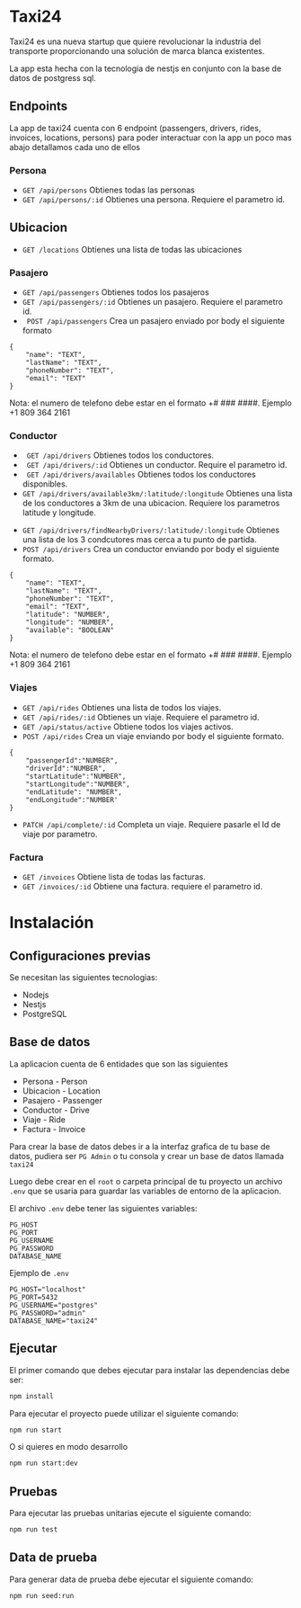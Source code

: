 # Taxi24

Taxi24 es una nueva startup que quiere revolucionar la industria del transporte proporcionando
una solución de marca blanca existentes.

La app esta hecha con la tecnologia de nestjs en conjunto con la base de datos de postgress sql.

## Endpoints

La app de taxi24 cuenta con 6 endpoint (passengers, drivers, rides, invoices, locations, persons) para poder interactuar con la app un poco mas abajo detallamos cada uno de ellos

### Persona

- `GET /api/persons` Obtienes todas las personas
- `GET /api/persons/:id` Obtienes una persona. Requiere el parametro id.

## Ubicacion

- `GET /locations` Obtienes una lista de todas las ubicaciones

### Pasajero

- `GET /api/passengers` Obtienes todos los pasajeros
- `GET /api/passengers/:id` Obtienes un pasajero. Requiere el parametro id.
- ` POST /api/passengers` Crea un pasajero enviado por body el siguiente formato

```
{
    "name": "TEXT",
    "lastName": "TEXT",
    "phoneNumber": "TEXT",
    "email": "TEXT"
}
```

Nota: el numero de telefono debe estar en el formato +# ### ####. Ejemplo +1 809 364 2161

### Conductor

- ` GET /api/drivers` Obtienes todos los conductores.
- ` GET /api/drivers/:id` Obtienes un conductor. Require el parametro id.
- ` GET /api/drivers/availables` Obtienes todos los conductores disponibles.
- `GET /api/drivers/available3km/:latitude/:longitude` Obtienes una lista de los conductores a 3km de una ubicacion. Requiere los parametros latitude y longitude.

* `GET /api/drivers/findNearbyDrivers/:latitude/:longitude` Obtienes una lista de los 3 condcutores mas cerca a tu punto de partida.
* `POST /api/drivers` Crea un conductor enviando por body el siguiente formato.

```
{
    "name": "TEXT",
    "lastName": "TEXT",
    "phoneNumber": "TEXT",
    "email": "TEXT",
    "latitude": "NUMBER",
    "longitude": "NUMBER",
    "available": "BOOLEAN"
}
```
Nota: el numero de telefono debe estar en el formato +# ### ####. Ejemplo +1 809 364 2161
### Viajes

- `GET /api/rides` Obtienes una lista de todos los viajes.
- `GET /api/rides/:id` Obtienes un viaje. Requiere el parametro id.
- `GET /api/status/active` Obtiene todos los viajes activos.
- `POST /api/rides` Crea un viaje enviando por body el siguiente formato.

```
{
    "passengerId":"NUMBER",
    "driverId":"NUMBER",
    "startLatitude":"NUMBER",
    "startLongitude":"NUMBER",
    "endLatitude": "NUMBER",
    "endLongitude":"NUMBER'
}

```

- `PATCH /api/complete/:id` Completa un viaje. Requiere pasarle el Id de viaje por parametro.

### Factura

- `GET /invoices` Obtiene lista de todas las facturas.
- `GET /invoices/:id` Obtiene una factura. requiere el parametro id.

# Instalación

## Configuraciones previas

Se necesitan las siguientes tecnologias:

- Nodejs
- Nestjs
- PostgreSQL

## Base de datos

La aplicacion cuenta de 6 entidades que son las siguientes

- Persona - Person
- Ubicacion - Location
- Pasajero - Passenger
- Conductor - Drive
- Viaje - Ride
- Factura - Invoice

Para crear la base de datos debes ir a la interfaz grafica de tu base de datos, pudiera ser `PG Admin` o tu consola y crear un base de datos llamada `taxi24`

Luego debe crear en el `root` o carpeta principal de tu proyecto un archivo `.env` que se usaria para guardar las variables de entorno de la aplicacion.

El archivo `.env` debe tener las siguientes variables:

```
PG_HOST
PG_PORT
PG_USERNAME
PG_PASSWORD
DATABASE_NAME
```

Ejemplo de `.env`

```
PG_HOST="localhost"
PG_PORT=5432
PG_USERNAME="postgres"
PG_PASSWORD="admin"
DATABASE_NAME="taxi24"
```

## Ejecutar

El primer comando que debes ejecutar para instalar las dependencias debe ser:

```bash
npm install
```

Para ejecutar el proyecto puede utilizar el siguiente comando:

```bash
npm run start

```

O si quieres en modo desarrollo

```bash
npm run start:dev
```

## Pruebas

Para ejecutar las pruebas unitarias ejecute el siguiente comando:

```bash
npm run test
```
## Data de prueba

Para generar data de prueba debe ejecutar el siguiente comando:

```bash 
npm run seed:run
```
